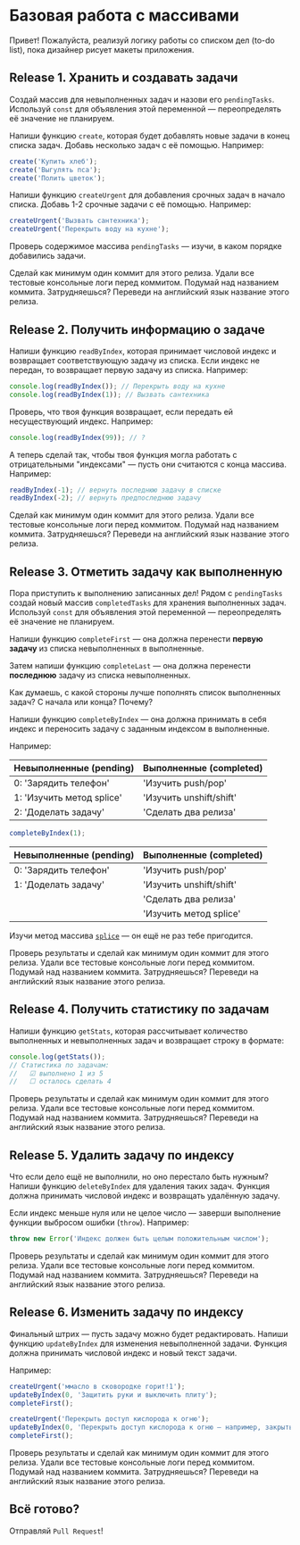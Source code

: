 # Базовая работа с массивами

Привет! Пожалуйста, реализуй логику работы со списком дел (to-do list), пока дизайнер рисует макеты приложения.

## Release 1. Хранить и создавать задачи

Создай массив для невыполненных задач и назови его `pendingTasks`. Используй `const` для объявления этой переменной — переопределять её значение не планируем.

Напиши функцию `create`, которая будет добавлять новые задачи в конец списка задач. Добавь несколько задач с её помощью. Например:

```js
create('Купить хлеб');
create('Выгулять пса');
create('Полить цветок');
```

Напиши функцию `createUrgent` для добавления срочных задач в начало списка. Добавь 1-2 срочные задачи с её помощью. Например:

```js
createUrgent('Вызвать сантехника');
createUrgent('Перекрыть воду на кухне');
```

Проверь содержимое массива `pendingTasks` — изучи, в каком порядке добавились задачи.

Сделай как минимум один коммит для этого релиза. Удали все тестовые консольные логи перед коммитом. Подумай над названием коммита. Затрудняешься? Переведи на английский язык название этого релиза.

## Release 2. Получить информацию о задаче

Напиши функцию `readByIndex`, которая принимает числовой индекс и возвращает соответствующую задачу из списка. Если индекс не передан, то возвращает первую задачу из списка. Например:

```js
console.log(readByIndex()); // Перекрыть воду на кухне
console.log(readByIndex(1)); // Вызвать сантехника
```

Проверь, что твоя функция возвращает, если передать ей несуществующий индекс. Например:

```js
console.log(readByIndex(99)); // ?
```

А теперь сделай так, чтобы твоя функция могла работать с отрицательными "индексами" — пусть они считаются с конца массива. Например:

```js
readByIndex(-1); // вернуть последнюю задачу в списке
readByIndex(-2); // вернуть предпоследнюю задачу
```

Сделай как минимум один коммит для этого релиза. Удали все тестовые консольные логи перед коммитом. Подумай над названием коммита. Затрудняешься? Переведи на английский язык название этого релиза.

## Release 3. Отметить задачу как выполненную

Пора приступить к выполнению записанных дел! Рядом с `pendingTasks` создай новый массив `completedTasks` для хранения выполненных задач. Используй `const` для объявления этой переменной — переопределять её значение не планируем.

Напиши функцию `completeFirst` — она должна перенести **первую задачу** из списка невыполненных в выполненные.

Затем напиши функцию `completeLast` — она должна перенести **последнюю** задачу из списка невыполненных.

Как думаешь, с какой стороны лучше пополнять список выполненных задач? С начала или конца? Почему?

Напиши функцию `completeByIndex` — она должна принимать в себя индекс и переносить задачу с заданным индексом в выполненные.

Например:

| Невыполненные (pending)   | Выполненные (completed) |
| ------------------------- | ----------------------- |
| 0: 'Зарядить телефон'     | 'Изучить push/pop'      |
| 1: 'Изучить метод splice' | 'Изучить unshift/shift' |
| 2: 'Доделать задачу'      | 'Сделать два релиза'    |

```js
completeByIndex(1);
```

| Невыполненные (pending) | Выполненные (completed) |
| ----------------------- | ----------------------- |
| 0: 'Зарядить телефон'   | 'Изучить push/pop'      |
| 1: 'Доделать задачу'    | 'Изучить unshift/shift' |
|                         | 'Сделать два релиза'    |
|                         | 'Изучить метод splice'  |

Изучи метод массива [`splice`](https://developer.mozilla.org/ru/docs/Web/JavaScript/Reference/Global_Objects/Array/splice) — он ещё не раз тебе пригодится.

Проверь результаты и сделай как минимум один коммит для этого релиза. Удали все тестовые консольные логи перед коммитом. Подумай над названием коммита. Затрудняешься? Переведи на английский язык название этого релиза.

## Release 4. Получить статистику по задачам

Напиши функцию `getStats`, которая рассчитывает количество выполненных и невыполненных задач и возвращает строку в формате:

```js
console.log(getStats());
// Статистика по задачам:
//   ☑︎ выполнено 1 из 5
//   ☐ осталось сделать 4
```

Проверь результаты и сделай как минимум один коммит для этого релиза. Удали все тестовые консольные логи перед коммитом. Подумай над названием коммита. Затрудняешься? Переведи на английский язык название этого релиза.

## Release 5. Удалить задачу по индексу

Что если дело ещё не выполнили, но оно перестало быть нужным? Напиши функцию `deleteByIndex` для удаления таких задач. Функция должна принимать числовой индекс и возвращать удалённую задачу.

Если индекс меньше нуля или не целое число — заверши выполнение функции выбросом ошибки (`throw`). Например:

```js
throw new Error('Индекс должен быть целым положительным числом');
```

Проверь результаты и сделай как минимум один коммит для этого релиза. Удали все тестовые консольные логи перед коммитом. Подумай над названием коммита. Затрудняешься? Переведи на английский язык название этого релиза.

## Release 6. Изменить задачу по индексу

Финальный штрих — пусть задачу можно будет редактировать. Напиши функцию `updateByIndex` для изменения невыполненной задачи. Функция должна принимать числовой индекс и новый текст задачи.

Например:

```js
createUrgent('ммасло в сковородке горит!1');
updateByIndex(0, 'Защитить руки и выключить плиту');
completeFirst();

createUrgent('Перекрыть доступ кислорода к огню');
updateByIndex(0, 'Перекрыть доступ кислорода к огню — например, закрыть нестеклянной крышкой или металлическим противнем');
completeFirst();
```

Проверь результаты и сделай как минимум один коммит для этого релиза. Удали все тестовые консольные логи перед коммитом. Подумай над названием коммита. Затрудняешься? Переведи на английский язык название этого релиза.

## Всё готово?

Отправляй `Pull Request`!

